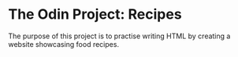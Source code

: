 # The Odin Project: Recipes
The purpose of this project is to practise writing HTML by creating a website showcasing food
recipes.
